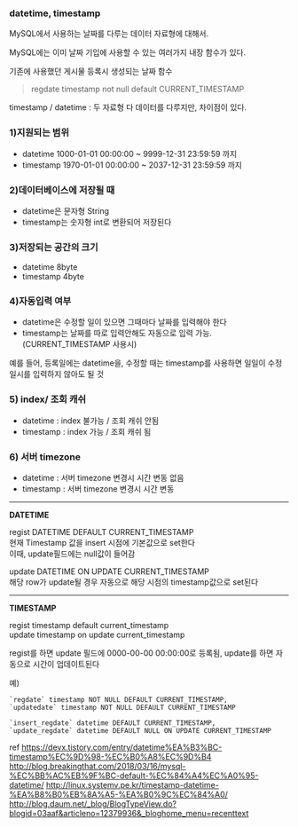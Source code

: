 ### datetime, timestamp
MySQL에서 사용하는 날짜를 다루는 데이터 자료형에 대해서.

MySQL에는 이미 날짜 기입에 사용할 수 있는 여러가지 내장 함수가 있다.

기존에 사용했던 게시물 등록시 생성되는 날짜 함수

> regdate timestamp not null default CURRENT_TIMESTAMP

timestamp / datetime : 두 자료형 다 데이터를 다루지만, 차이점이 있다.

### 1)지원되는 범위

- datetime 1000-01-01 00:00:00 ~ 9999-12-31 23:59:59 까지
- timestamp 1970-01-01 00:00:00 ~ 2037-12-31 23:59:59 까지

### 2)데이터베이스에 저장될 때
- datetime은 문자형 String
- timestamp는 숫자형 int로 변환되어 저장된다

### 3)저장되는 공간의 크기
- datetime 8byte
- timestamp 4byte

### 4)자동입력 여부
- datetime은 수정할 일이 있으면 그때마다 날짜를 입력해야 한다
- timestamp는 날짜를 따로 입력안해도 자동으로 입력 가능. (CURRENT_TIMESTAMP 사용시)

예를 들어, 등록일에는 datetime을, 수정할 때는 timestamp를 사용하면 일일이 수정일시를 입력하지 않아도 될 것

### 5) index/ 조회 캐쉬
- datetime : index 불가능 / 조회 캐쉬 안됨
- timestamp : index 가능 / 조회 캐쉬 됨

### 6) 서버 timezone
- datetime : 서버 timezone 변경시 시간 변동 없음
- timestamp : 서버 timezone 변경시 시간 변동

---

__DATETIME__

regist DATETIME DEFAULT CURRENT_TIMESTAMP<br>
현재 Timestamp 값을 insert 시점에 기본값으로 set한다<br>
이때, update필드에는 null값이 들어감<br>

update DATETIME ON UPDATE CURRENT_TIMESTAMP<br>
해당 row가 update될 경우 자동으로 해당 시점의 timestamp값으로 set된다<br>

---
__TIMESTAMP__

regist timestamp default current_timestamp<br>
update timestamp on update current_timestamp<br>

regist를 하면 update 필드에 0000-00-00 00:00:00로 등록됨, update를 하면 자동으로 시간이 업데이트된다

예)

    `regdate` timestamp NOT NULL DEFAULT CURRENT_TIMESTAMP,
    `updatedate` timestamp NOT NULL DEFAULT CURRENT_TIMESTAMP

    `insert_regdate` datetime DEFAULT CURRENT_TIMESTAMP,
    `update_regdate` datetime DEFAULT NULL ON UPDATE CURRENT_TIMESTAMP

ref https://devx.tistory.com/entry/datetime%EA%B3%BC-timestamp%EC%9D%98-%EC%B0%A8%EC%9D%B4 http://blog.breakingthat.com/2018/03/16/mysql-%EC%BB%AC%EB%9F%BC-default-%EC%84%A4%EC%A0%95-datetime/
http://linux.systemv.pe.kr/timestamp-datetime-%EA%B8%B0%EB%8A%A5-%EA%B0%9C%EC%84%A0/
http://blog.daum.net/_blog/BlogTypeView.do?blogid=03aaf&articleno=12379936&_bloghome_menu=recenttext
